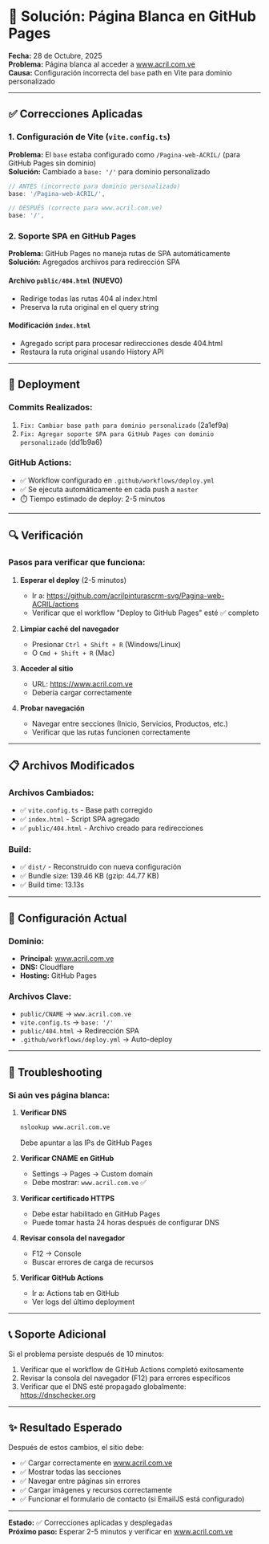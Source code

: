 # 🔧 Solución: Página Blanca en GitHub Pages

**Fecha:** 28 de Octubre, 2025  
**Problema:** Página blanca al acceder a www.acril.com.ve  
**Causa:** Configuración incorrecta del `base` path en Vite para dominio personalizado

---

## ✅ Correcciones Aplicadas

### 1. **Configuración de Vite (`vite.config.ts`)**
**Problema:** El `base` estaba configurado como `/Pagina-web-ACRIL/` (para GitHub Pages sin dominio)  
**Solución:** Cambiado a `base: '/'` para dominio personalizado

```typescript
// ANTES (incorrecto para dominio personalizado)
base: '/Pagina-web-ACRIL/',

// DESPUÉS (correcto para www.acril.com.ve)
base: '/',
```

### 2. **Soporte SPA en GitHub Pages**
**Problema:** GitHub Pages no maneja rutas de SPA automáticamente  
**Solución:** Agregados archivos para redirección SPA

#### Archivo `public/404.html` (NUEVO)
- Redirige todas las rutas 404 al index.html
- Preserva la ruta original en el query string

#### Modificación `index.html`
- Agregado script para procesar redirecciones desde 404.html
- Restaura la ruta original usando History API

---

## 🚀 Deployment

### Commits Realizados:
1. `Fix: Cambiar base path para dominio personalizado` (2a1ef9a)
2. `Fix: Agregar soporte SPA para GitHub Pages con dominio personalizado` (dd1b9a6)

### GitHub Actions:
- ✅ Workflow configurado en `.github/workflows/deploy.yml`
- ✅ Se ejecuta automáticamente en cada push a `master`
- ⏱️ Tiempo estimado de deploy: 2-5 minutos

---

## 🔍 Verificación

### Pasos para verificar que funciona:

1. **Esperar el deploy** (2-5 minutos)
   - Ir a: https://github.com/acrilpinturascrm-svg/Pagina-web-ACRIL/actions
   - Verificar que el workflow "Deploy to GitHub Pages" esté ✅ completo

2. **Limpiar caché del navegador**
   - Presionar `Ctrl + Shift + R` (Windows/Linux)
   - O `Cmd + Shift + R` (Mac)

3. **Acceder al sitio**
   - URL: https://www.acril.com.ve
   - Debería cargar correctamente

4. **Probar navegación**
   - Navegar entre secciones (Inicio, Servicios, Productos, etc.)
   - Verificar que las rutas funcionen correctamente

---

## 📋 Archivos Modificados

### Archivos Cambiados:
- ✅ `vite.config.ts` - Base path corregido
- ✅ `index.html` - Script SPA agregado
- ✅ `public/404.html` - Archivo creado para redirecciones

### Build:
- ✅ `dist/` - Reconstruido con nueva configuración
- ✅ Bundle size: 139.46 KB (gzip: 44.77 KB)
- ✅ Build time: 13.13s

---

## 🎯 Configuración Actual

### Dominio:
- **Principal:** www.acril.com.ve
- **DNS:** Cloudflare
- **Hosting:** GitHub Pages

### Archivos Clave:
- `public/CNAME` → `www.acril.com.ve`
- `vite.config.ts` → `base: '/'`
- `public/404.html` → Redirección SPA
- `.github/workflows/deploy.yml` → Auto-deploy

---

## 🐛 Troubleshooting

### Si aún ves página blanca:

1. **Verificar DNS**
   ```bash
   nslookup www.acril.com.ve
   ```
   Debe apuntar a las IPs de GitHub Pages

2. **Verificar CNAME en GitHub**
   - Settings → Pages → Custom domain
   - Debe mostrar: `www.acril.com.ve` ✅

3. **Verificar certificado HTTPS**
   - Debe estar habilitado en GitHub Pages
   - Puede tomar hasta 24 horas después de configurar DNS

4. **Revisar consola del navegador**
   - F12 → Console
   - Buscar errores de carga de recursos

5. **Verificar GitHub Actions**
   - Ir a: Actions tab en GitHub
   - Ver logs del último deployment

---

## 📞 Soporte Adicional

Si el problema persiste después de 10 minutos:

1. Verificar que el workflow de GitHub Actions completó exitosamente
2. Revisar la consola del navegador (F12) para errores específicos
3. Verificar que el DNS esté propagado globalmente: https://dnschecker.org

---

## ✨ Resultado Esperado

Después de estos cambios, el sitio debe:
- ✅ Cargar correctamente en www.acril.com.ve
- ✅ Mostrar todas las secciones
- ✅ Navegar entre páginas sin errores
- ✅ Cargar imágenes y recursos correctamente
- ✅ Funcionar el formulario de contacto (si EmailJS está configurado)

---

**Estado:** ✅ Correcciones aplicadas y desplegadas  
**Próximo paso:** Esperar 2-5 minutos y verificar en www.acril.com.ve
